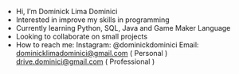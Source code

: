 - Hi, I’m Dominick Lima Dominici
- Interested in improve my skills in programming
- Currently learning Python, SQL, Java and Game Maker Language
- Looking to collaborate on small projects 
- How to reach me: 
Instagram: @dominickdominici
Email: 
dominicklimadominici@gmail.com ( Personal )
drive.dominici@gmail.com ( Professional )


